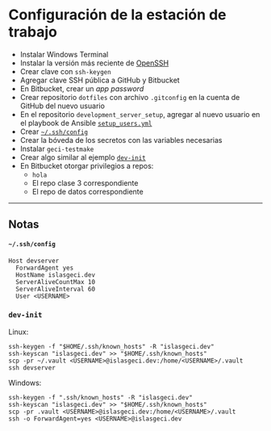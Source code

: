 # Configuración de la estación de trabajo

- Instalar Windows Terminal
- Instalar la versión más reciente de [OpenSSH](https://github.com/PowerShell/Win32-OpenSSH/releases)
- Crear clave con `ssh-keygen`
- Agregar clave SSH pública a GitHub y Bitbucket
- En Bitbucket, crear un _app password_
- Crear repositorio `dotfiles` con archivo `.gitconfig` en la cuenta de GitHub del nuevo usuario
- En el repositorio `development_server_setup`, agregar al nuevo usuario en el playbook de Ansible [`setup_users.yml`](https://github.com/IslasGECI/development_server_setup/blob/develop/ansible/setup_users.yml)
- Crear [`~/.ssh/config`](#sshconfig)
- Crear la bóveda de los secretos con las variables necesarias
- Instalar `geci-testmake`
- Crear algo similar al ejemplo [`dev-init`](#dev-init)
- En Bitbucket otorgar privilegios a repos:
    - `hola`
    - El repo clase 3 correspondiente
    - El repo de datos correspondiente


---

## Notas
#### `~/.ssh/config`
```
Host devserver
  ForwardAgent yes
  HostName islasgeci.dev
  ServerAliveCountMax 10
  ServerAliveInterval 60
  User <USERNAME>
```

### `dev-init`
     
Linux:
```
ssh-keygen -f "$HOME/.ssh/known_hosts" -R "islasgeci.dev"
ssh-keyscan "islasgeci.dev" >> "$HOME/.ssh/known_hosts"
scp -pr ~/.vault <USERNAME>@islasgeci.dev:/home/<USERNAME>/.vault
ssh devserver
```

Windows:
```
ssh-keygen -f ".ssh/known_hosts" -R "islasgeci.dev"
ssh-keyscan "islasgeci.dev" >> "$HOME/.ssh/known_hosts"
scp -pr .vault <USERNAME>@islasgeci.dev:/home/<USERNAME>/.vault
ssh -o ForwardAgent=yes <USERNAME>@islasgeci.dev
```
